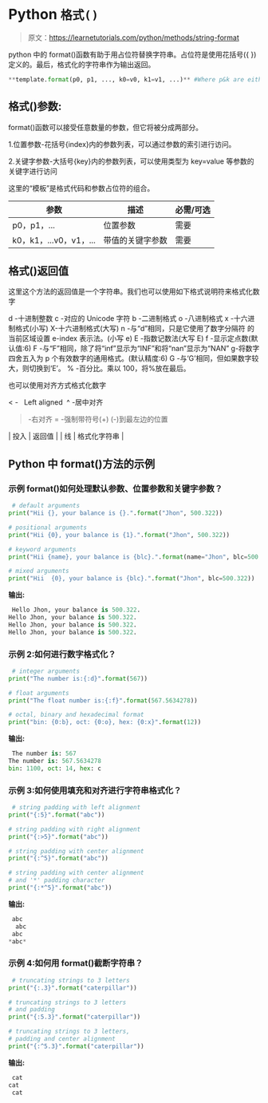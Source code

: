 # Python `格式()`

> 原文：<https://learnetutorials.com/python/methods/string-format>

python 中的 format()函数有助于用占位符替换字符串。占位符是使用花括号({ })定义的。最后，格式化的字符串作为输出返回。

```py
**template.format(p0, p1, ..., k0=v0, k1=v1, ...)** #Where p&k are either a list of values or combination of both 

```

## 格式()参数:

format()函数可以接受任意数量的参数，但它将被分成两部分。

1.位置参数-花括号{index}内的参数列表，可以通过参数的索引进行访问。

2.关键字参数-大括号{key}内的参数列表，可以使用类型为 key=value 等参数的关键字进行访问

这里的“模板”是格式代码和参数占位符的组合。

| 参数 | 描述 | 必需/可选 |
| --- | --- | --- |
| p0，p1，... | 位置参数 | 需要 |
| k0，k1，...v0，v1，... | 带值的关键字参数 | 需要 |

## 格式()返回值

这里这个方法的返回值是一个字符串。我们也可以使用如下格式说明符来格式化数字

d -十进制整数
c -对应的 Unicode 字符
b -二进制格式
o -八进制格式
x -十六进制格式(小写)
X-十六进制格式(大写)
n -与“d”相同，只是它使用了数字分隔符
的当前区域设置 e-index 表示法。(小写 e)
E -指数记数法(大写 E)
f -显示定点数(默认值:6)
F -与“F”相同，除了将“inf”显示为“INF”和将“nan”显示为“NAN”
g-将数字四舍五入为 p 个有效数字的通用格式。(默认精度:6)
G -与‘G’相同，但如果数字较大，则切换到‘E’。
% -百分比。乘以 100，将%放在最后。

也可以使用对齐方式格式化数字

< -   Left aligned 
^ -居中对齐
> -右对齐
= -强制带符号(+) (-)到最左边的位置

| 投入 | 返回值 |
| 线 | 格式化字符串 |

## Python 中 format()方法的示例

### 示例 format()如何处理默认参数、位置参数和关键字参数？

```py
 # default arguments
print("Hii {}, your balance is {}.".format("Jhon", 500.322))

# positional arguments
print("Hii {0}, your balance is {1}.".format("Jhon", 500.322))

# keyword arguments
print("Hii {name}, your balance is {blc}.".format(name="Jhon", blc=500.322))

# mixed arguments
print("Hii  {0}, your balance is {blc}.".format("Jhon", blc=500.322)) 

```

**输出:**

```py
 Hello Jhon, your balance is 500.322.
Hello Jhon, your balance is 500.322.
Hello Jhon, your balance is 500.322.
Hello Jhon, your balance is 500.322. 
```

### 示例 2:如何进行数字格式化？

```py
 # integer arguments
print("The number is:{:d}".format(567))

# float arguments
print("The float number is:{:f}".format(567.5634278))

# octal, binary and hexadecimal format
print("bin: {0:b}, oct: {0:o}, hex: {0:x}".format(12)) 

```

**输出:**

```py
 The number is: 567
The number is: 567.5634278
bin: 1100, oct: 14, hex: c 
```

### 示例 3:如何使用填充和对齐进行字符串格式化？

```py
 # string padding with left alignment
print("{:5}".format("abc"))

# string padding with right alignment
print("{:>5}".format("abc"))

# string padding with center alignment
print("{:^5}".format("abc"))

# string padding with center alignment
# and '*' padding character
print("{:*^5}".format("abc")) 

```

**输出:**

```py
 abc  
  abc
 abc 
*abc* 
```

### 示例 4:如何用 format()截断字符串？

```py
 # truncating strings to 3 letters
print("{:.3}".format("caterpillar"))

# truncating strings to 3 letters
# and padding
print("{:5.3}".format("caterpillar"))

# truncating strings to 3 letters,
# padding and center alignment
print("{:^5.3}".format("caterpillar")) 

```

**输出:**

```py
 cat
cat  
 cat 
```